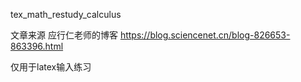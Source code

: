 tex_math_restudy_calculus 

文章来源 应行仁老师的博客 
https://blog.sciencenet.cn/blog-826653-863396.html

仅用于latex输入练习